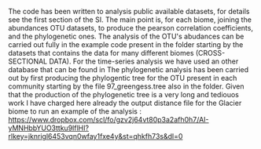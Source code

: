 The code has been written to analysis  public available datasets, for details see the first section of the SI.
The main point is, for each biome, joining the abundances OTU datasets, to produce the pearson correlation coefficients, and the phylogenetic ones. 
The analysis of the OTU's abudances can be carried out fully in the example code present in the folder starting by the  datasets that contains the data for many different biomes (CROSS-SECTIONAL DATA). 
For the time-series analysis we have used an other database that can be found in 
The phylogenetic analysis has been carried out by first producing the phylogentic tree for the OTU present in each community starting by the file  97_greengess.tree also  in the folder. Given that the production of the phylogenetic tree is a very long and tediouos work I have charged here already the output distance file for the Glacier biome to run an example of the analysis : https://www.dropbox.com/scl/fo/gzv2j64vt80p3a2afh0h7/AI-yMNHbbYUO3ttku9lflHI?rlkey=jknrigl6453vqn0wfay1fxe4y&st=qhkfh73s&dl=0

